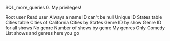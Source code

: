 SQL_more_queries 0. My privileges!

Root user
Read user
Always a name
ID can't be null
Unique ID
States table
Cities table
Cities of California
Cities by States
Genre ID by show
Genre ID for all shows
No genre
Number of shows by genre
My genres
Only Comedy
List shows and genres here you go 
